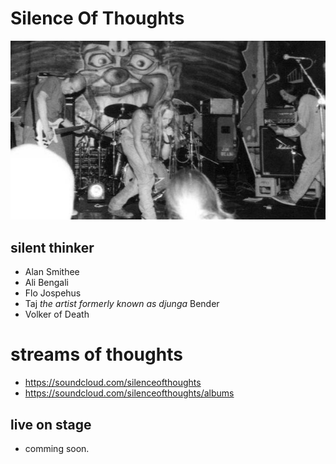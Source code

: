# Silence Of Thoughts

![Silence Of Thoughts][zebra_hausen.jpg]


## silent thinker
- Alan Smithee
- Ali Bengali
- Flo Jospehus
- Taj _the artist formerly known as djunga_ Bender
- Volker of Death

# streams of thoughts
- https://soundcloud.com/silenceofthoughts
- https://soundcloud.com/silenceofthoughts/albums

## live on stage
- comming soon.


[zebra_hausen.jpg]: image.png